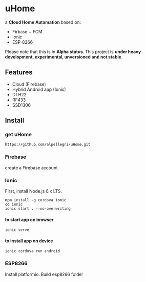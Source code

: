 # uHome

a **Cloud Home Automation** based on:
* Firbase + FCM
* Ionic
* ESP-8266

Please note that this is in **Alpha status**. This project is **under heavy development, experimental, unversioned and not stable**.

## **Features**
* Cloud (Firebase)
* Hybrid Android app (Ionic)
* DTH22
* RF433
* SSD1306

## Install

### get uHome
```
https://github.com/alpellegri/uHome.git
```
### Firebase
create a Firebase account
### Ionic
First, install Node.js 6.x LTS.
```
npm install -g cordova ionic
cd ionic
ionic start . --no-overwriting
```
#### to start app on browser
```
ionic serve
```
#### to install app on device
```
ionic cordova run android
```
### ESP8266
Install platformio. Build esp8266 folder
